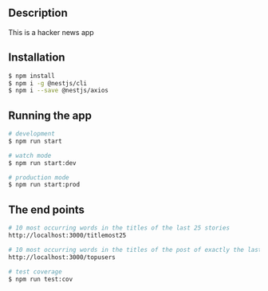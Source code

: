 ## Description

This is a hacker news app

## Installation

```bash
$ npm install
$ npm i -g @nestjs/cli
$ npm i --save @nestjs/axios
```

## Running the app

```bash
# development
$ npm run start

# watch mode
$ npm run start:dev

# production mode
$ npm run start:prod
```

## The end points

```bash
# 10 most occurring words in the titles of the last 25 stories
http://localhost:3000/titlemost25

# 10 most occurring words in the titles of the post of exactly the last week
http://localhost:3000/topusers

# test coverage
$ npm run test:cov
```
